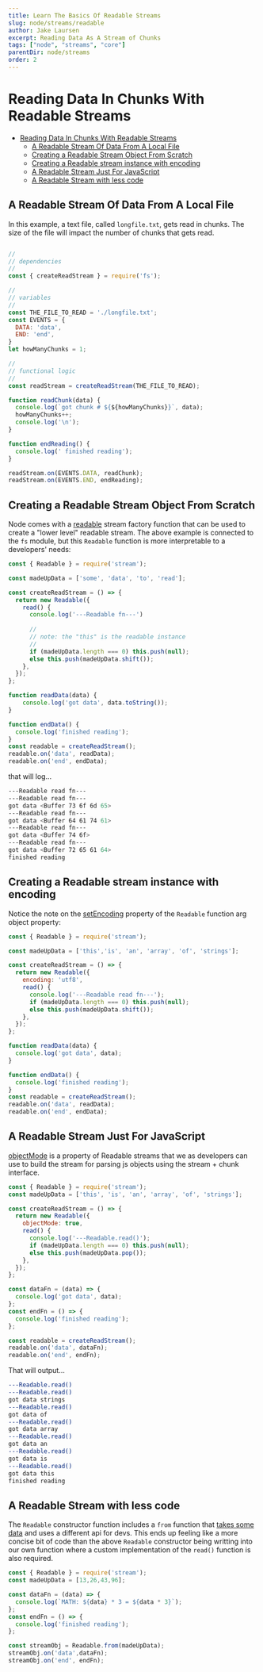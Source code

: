 ```yaml
---
title: Learn The Basics Of Readable Streams
slug: node/streams/readable
author: Jake Laursen
excerpt: Reading Data As A Stream of Chunks
tags: ["node", "streams", "core"]
parentDir: node/streams
order: 2
---
```



# Reading Data In Chunks With Readable Streams
- [Reading Data In Chunks With Readable Streams](#reading-data-in-chunks-with-readable-streams)
  - [A Readable Stream Of Data From A Local File](#a-readable-stream-of-data-from-a-local-file)
  - [Creating a Readable Stream Object From Scratch](#creating-a-readable-stream-object-from-scratch)
  - [Creating a Readable stream instance with encoding](#creating-a-readable-stream-instance-with-encoding)
  - [A Readable Stream Just For JavaScript](#a-readable-stream-just-for-javascript)
  - [A Readable Stream with less code](#a-readable-stream-with-less-code)

## A Readable Stream Of Data From A Local File
In this example, a text file, called `longfile.txt`, gets read in chunks. The size of the file will impact the number of chunks that gets read.  

```js

// 
// dependencies
// 
const { createReadStream } = require('fs');

// 
// variables
// 
const THE_FILE_TO_READ = './longfile.txt';
const EVENTS = {
  DATA: 'data',
  END: 'end',
}
let howManyChunks = 1;

// 
// functional logic
// 
const readStream = createReadStream(THE_FILE_TO_READ);

function readChunk(data) {
  console.log(`got chunk # ${${howManyChunks}}`, data);
  howManyChunks++;
  console.log('\n');
}

function endReading() {
  console.log(' finished reading');
}

readStream.on(EVENTS.DATA, readChunk);
readStream.on(EVENTS.END, endReading);
```

## Creating a Readable Stream Object From Scratch
Node comes with a [readable](https://nodejs.org/dist/latest-v18.x/docs/api/stream.html#class-streamreadable) stream factory function that can be used to create a "lower level" readable stream. The above example is connected to the `fs` module, but this `Readable` function is more interpretable to a developers' needs:

```js
const { Readable } = require('stream');

const madeUpData = ['some', 'data', 'to', 'read'];

const createReadStream = () => {
  return new Readable({
    read() {
      console.log('---Readable fn---')
      
      // 
      // note: the "this" is the readable instance
      // 
      if (madeUpData.length === 0) this.push(null);
      else this.push(madeUpData.shift());
    },
  });
};

function readData(data) {
    console.log('got data', data.toString());
}

function endData() {
  console.log('finished reading');
}
const readable = createReadStream();
readable.on('data', readData);
readable.on('end', endData);
```

that will log...
```bash
---Readable read fn---
---Readable read fn---
got data <Buffer 73 6f 6d 65>
---Readable read fn---
got data <Buffer 64 61 74 61>
---Readable read fn---
got data <Buffer 74 6f>
---Readable read fn---
got data <Buffer 72 65 61 64>
finished reading
```

## Creating a Readable stream instance with encoding
Notice the note on the [setEncoding](https://nodejs.org/dist/latest-v18.x/docs/api/stream.html#readablesetencodingencoding) property of the `Readable` function arg object property:
```js
const { Readable } = require('stream');

const madeUpData = ['this','is', 'an', 'array', 'of', 'strings'];

const createReadStream = () => {
  return new Readable({
    encoding: 'utf8',
    read() {
      console.log('---Readable read fn---');
      if (madeUpData.length === 0) this.push(null);
      else this.push(madeUpData.shift());
    },
  });
};

function readData(data) {
  console.log('got data', data);
}

function endData() {
  console.log('finished reading');
}
const readable = createReadStream();
readable.on('data', readData);
readable.on('end', endData);
```

## A Readable Stream Just For JavaScript
[objectMode](https://nodejs.org/dist/latest-v18.x/docs/api/stream.html#new-streamreadableoptions) is a property of Readable streams that we as developers can use to build the stream for parsing js objects using the stream + chunk interface.  
```js
const { Readable } = require('stream');
const madeUpData = ['this', 'is', 'an', 'array', 'of', 'strings'];

const createReadStream = () => {
  return new Readable({
    objectMode: true,
    read() {
      console.log('---Readable.read()');
      if (madeUpData.length === 0) this.push(null);
      else this.push(madeUpData.pop());
    },
  });
};

const dataFn = (data) => {
  console.log('got data', data);
};
const endFn = () => {
  console.log('finished reading');
};

const readable = createReadStream();
readable.on('data', dataFn);
readable.on('end', endFn);
```

That will output...
```bash
---Readable.read()
---Readable.read()
got data strings
---Readable.read()
got data of
---Readable.read()
got data array
---Readable.read()
got data an
---Readable.read()
got data is
---Readable.read()
got data this
finished reading
```

## A Readable Stream with less code
The `Readable` constructor function includes a `from` function that [takes some data](https://nodejs.org/dist/latest-v18.x/docs/api/stream.html#streamreadablefromiterable-options) and uses a different api for devs. This ends up feeling like a more concise bit of code than the above `Readable` constructor being writting into our own function where a custom implementation of the `read()` function is also required.  

```js
const { Readable } = require('stream');
const madeUpData = [13,26,43,96];

const dataFn = (data) => {
  console.log(`MATH: ${data} * 3 = ${data * 3}`);
};
const endFn = () => {
  console.log('finished reading');
};

const streamObj = Readable.from(madeUpData);
streamObj.on('data',dataFn);
streamObj.on('end', endFn);
```